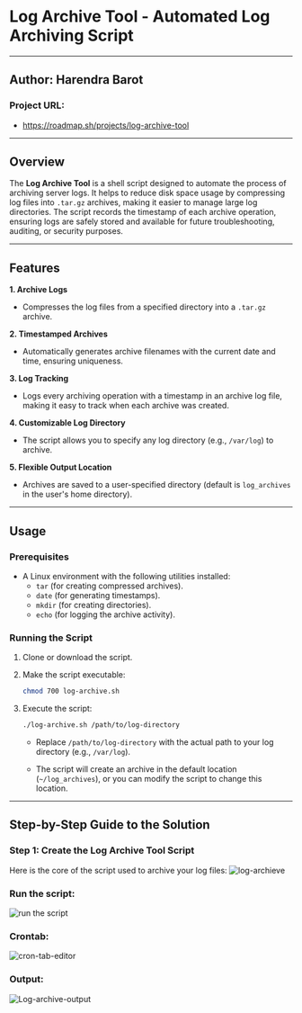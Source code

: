 # Log Archive Tool - Automated Log Archiving Script
---

## **Author:** Harendra Barot  
### Project URL:  
- https://roadmap.sh/projects/log-archive-tool


---

## Overview

The **Log Archive Tool** is a shell script designed to automate the process of archiving server logs. It helps to reduce disk space usage by compressing log files into `.tar.gz` archives, making it easier to manage large log directories. The script records the timestamp of each archive operation, ensuring logs are safely stored and available for future troubleshooting, auditing, or security purposes.

---

## Features

**1. Archive Logs**
- Compresses the log files from a specified directory into a `.tar.gz` archive.

**2. Timestamped Archives**
- Automatically generates archive filenames with the current date and time, ensuring uniqueness.

**3. Log Tracking**
- Logs every archiving operation with a timestamp in an archive log file, making it easy to track when each archive was created.

**4. Customizable Log Directory**
- The script allows you to specify any log directory (e.g., `/var/log`) to archive.

**5. Flexible Output Location**
- Archives are saved to a user-specified directory (default is `log_archives` in the user's home directory).

---

## Usage

### Prerequisites

- A Linux environment with the following utilities installed:
   - `tar` (for creating compressed archives).
   - `date` (for generating timestamps).
   - `mkdir` (for creating directories).
   - `echo` (for logging the archive activity).

### Running the Script

1. Clone or download the script.
2. Make the script executable:
    ```bash
    chmod 700 log-archive.sh
    ```

3. Execute the script:
    ```bash
    ./log-archive.sh /path/to/log-directory
    ```

   - Replace `/path/to/log-directory` with the actual path to your log directory (e.g., `/var/log`).

   - The script will create an archive in the default location (`~/log_archives`), or you can modify the script to change this location.

---

## Step-by-Step Guide to the Solution

### Step 1: Create the Log Archive Tool Script

Here is the core of the script used to archive your log files:
![log-archieve](https://github.com/user-attachments/assets/40ab3a81-94e7-4af3-a0e0-e7fa22a62c51)
### Run the script:
![run the script](https://github.com/user-attachments/assets/76fbe496-dabb-4a81-8959-fcb44d0ce33f)
### Crontab:
![cron-tab-editor](https://github.com/user-attachments/assets/8f0fee37-91be-4e55-a728-bca2b1867a83)
### Output:
![Log-archive-output](https://github.com/user-attachments/assets/ef7b2891-4a41-4d46-98b0-697114cefe62)




